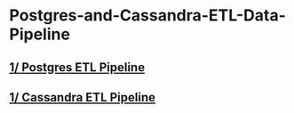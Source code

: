 # Postgres-and-Cassandra-ETL-Data-Pipeline
## <a href="https://github.com/linhlbn/Postgres-and-Cassandra-ETL-Data-Pipeline/tree/main/1_postgresETL_pipeline"> 1/ Postgres ETL Pipeline </a>
## <a href="https://github.com/linhlbn/Postgres-and-Cassandra-ETL-Data-Pipeline/tree/main/2_cassandraETL_pipeline"> 1/ Cassandra ETL Pipeline </a>
